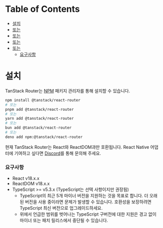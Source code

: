 # Table of Contents

- [설치](#설치)
- [또는](#또는)
- [또는](#또는)
- [또는](#또는)
- [또는](#또는)
    - [요구사항](#요구사항)

# 설치

TanStack Router는 [NPM](https://npmjs.com) 패키지 관리자를 통해 설치할 수 있습니다.

```sh
npm install @tanstack/react-router
# 또는
pnpm add @tanstack/react-router
# 또는
yarn add @tanstack/react-router
# 또는
bun add @tanstack/react-router
# 또는
deno add npm:@tanstack/react-router
```

현재 TanStack Router는 React와 ReactDOM과만 호환됩니다. React Native 어댑터에 기여하고 싶다면 [Discord](https://tlinz.com/discord)를 통해 문의해 주세요.


### 요구사항

- React v18.x.x
- ReactDOM v18.x.x
- TypeScript >= v5.3.x (TypeScript는 선택 사항이지만 권장됨)
  - TypeScript의 최근 5개 마이너 버전을 지원하는 것을 목표로 합니다. 더 오래된 버전을 사용 중이라면 문제가 발생할 수 있습니다. 호환성을 보장하려면 TypeScript 최신 버전으로 업그레이드하세요.
  - 위에서 언급한 범위를 벗어나는 TypeScript 구버전에 대한 지원은 경고 없이 마이너 또는 패치 릴리스에서 중단될 수 있습니다.



